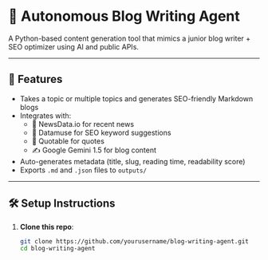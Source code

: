 # 🧠 Autonomous Blog Writing Agent

A Python-based content generation tool that mimics a junior blog writer + SEO optimizer using AI and public APIs.

---

## 🚀 Features

- Takes a topic or multiple topics and generates SEO-friendly Markdown blogs
- Integrates with:
  - 📰 NewsData.io for recent news
  - 🔎 Datamuse for SEO keyword suggestions
  - 💬 Quotable for quotes
  - ✍️ Google Gemini 1.5 for blog content
- Auto-generates metadata (title, slug, reading time, readability score)
- Exports `.md` and `.json` files to `outputs/`

---

## 🛠 Setup Instructions

1. **Clone this repo**:
   ```bash
   git clone https://github.com/yourusername/blog-writing-agent.git
   cd blog-writing-agent
   ```
